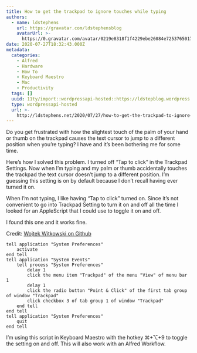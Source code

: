 ```yaml
---
title: How to get the trackpad to ignore touches while typing
authors:
  - name: ldstephens
    url: https://gravatar.com/ldstephensblog
    avatarUrl: >-
      https://0.gravatar.com/avatar/0219e8318f1f4229ebe26084e7253765017f43ca0c631be37dc6d0b8ad6e40a4?s=96&d=identicon&r=G
date: 2020-07-27T18:32:43.000Z
metadata:
  categories:
    - Alfred
    - Hardware
    - How To
    - Keyboard Maestro
    - Mac
    - Productivity
  tags: []
  uuid: 11ty/import::wordpressapi-hosted::https://ldstepblog.wordpress.com/?p=2322
  type: wordpressapi-hosted
  url: >-
    http://ldstephens.net/2020/07/27/how-to-get-the-trackpad-to-ignore-touches-while-typing/
---
```

Do you get frustrated with how the slightest touch of the palm of your hand or thumb on the trackpad causes the text cursor to jump to a different position when you’re typing? I have and it’s been bothering me for some time.

Here’s how I solved this problem. I turned off “Tap to click” in the Trackpad Settings. Now when I’m typing and my palm or thumb accidentally touches the trackpad the text cursor doesn’t jump to a different position. I’m guessing this setting is on by default because I don’t recall having ever turned it on.

When I’m not typing, I like having “Tap to click” turned on. Since it’s not convenient to go into Trackpad Setting to turn it on and off all the time I looked for an AppleScript that I could use to toggle it on and off.

I found this one and it works fine.

Credit: [Wojtek Witkowski on Github](https://gist.github.com/pugson/d98fd4f316c13947afbb2602519469ed)

```
tell application "System Preferences"
	activate
end tell
tell application "System Events"
	tell process "System Preferences"
		delay 1
		click the menu item "Trackpad" of the menu "View" of menu bar 1
		delay 1
		click the radio button "Point & Click" of the first tab group of window "Trackpad"
		click checkbox 3 of tab group 1 of window "Trackpad"
	end tell
end tell
tell application "System Preferences"
	quit
end tell
```

I’m using this script in Keyboard Maestro with the hotkey ⌘+⌥+9 to toggle the setting on and off. This will also work with an Alfred Workflow.